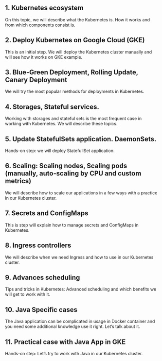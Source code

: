 ## 1. Kubernetes ecosystem

On this topic, we will describe what the Kubernetes is. How it works and from which components consist is.

## 2. Deploy Kubernetes on Google Cloud (GKE)

This is an initial step. We will deploy the Kubernetes cluster manually and will see how it works on GKE example.

## 3. Blue-Green Deployment, Rolling Update, Canary Deployment

We will try the most popular methods for deployments in Kubernetes.

## 4. Storages, Stateful services.

Working with storages and stateful sets is the most frequent case in working with Kubernetes. We will describe these topics.

## 5. Update StatefulSets application. DaemonSets.

Hands-on step: we will deploy StatefullSet application.

## 6. Scaling: Scaling nodes, Scaling pods (manually, auto-scaling by CPU and custom metrics)

We will describe how to scale our applications in a few ways with a practice in our Kubernetes cluster.

## 7. Secrets and ConfigMaps

This is step will explain how to manage secrets and ConfigMaps in Kubernetes.

## 8. Ingress controllers

We will describe when we need Ingress and how to use in our Kubernetes cluster.

## 9. Advances scheduling

Tips and tricks in Kubernetes: Advanced scheduling and which benefits we will get to work with it.

## 10. Java Specific cases

The Java application can be complicated in usage in Docker container and you need some additional knowledge use it right. Let’s talk about it.

## 11. Practical case with Java App in GKE

Hands-on step: Let’s try to work with Java in our Kubernetes cluster.
